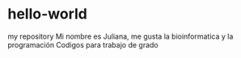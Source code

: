 # hello-world
my repository
Mi nombre es Juliana, me gusta la bioinformatica y la programación 
Codigos para trabajo de grado

